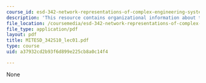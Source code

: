 ```yaml
---
course_id: esd-342-network-representations-of-complex-engineering-systems-spring-2010
description: 'This resource contains organizational information about the course.  '
file_location: /coursemedia/esd-342-network-representations-of-complex-engineering-systems-spring-2010/a37932cd2b93f6d899e225cb8a0c14f4_MITESD_342S10_lec01.pdf
file_type: application/pdf
layout: pdf
title: MITESD_342S10_lec01.pdf
type: course
uid: a37932cd2b93f6d899e225cb8a0c14f4

---
```

None